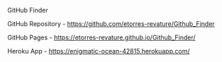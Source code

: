 GitHub Finder 

GitHub Repository - https://github.com/etorres-revature/Github_Finder

GitHub Pages - https://etorres-revature.github.io/Github_Finder/

Heroku App - https://enigmatic-ocean-42815.herokuapp.com/